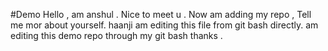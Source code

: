 #Demo
Hello , am anshul . Nice to meet u .
Now am adding my repo , Tell me mor about yourself.
haanji am editing this file from git bash directly.
am editing this demo repo through my git bash thanks .
